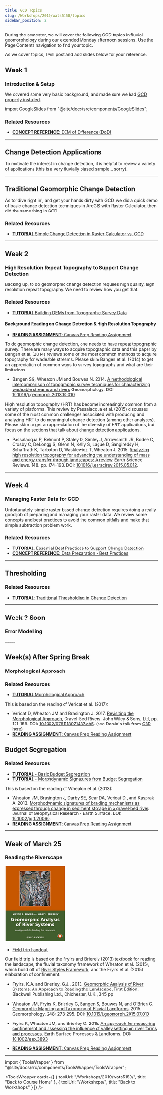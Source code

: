```yaml
---
title: GCD Topics
slug: /Workshops/2019/wats5150/topics
sidebar_position: 2
---
```



During the semester, we will cover the following GCD topics in fluvial geomorphology during our extended Monday afternoon sessions. Use the Page Contents navigation to find your topic.

As we cover topics, I will post and add slides below for your reference.


## Week 1
### Introduction & Setup

We covered some very basic background, and made sure we had [GCD properly installed](/Download/install).

import GoogleSlides from "@site/docs/src/components/GoogleSlides";

<GoogleSlides src="https://docs.google.com/presentation/d/e/2PACX-1vRtePz767JoiprO5s7Y-Y62nNq19ZtBfYuTmHpcBXnBeiesobpXS4VlwJQuL8G4nbYRoGagzqmUnY8p/embed?start=false&loop=false&delayms=3000" title="Introduction & Setup Slides" />


### Related Resources

- [**CONCEPT REFERENCE**: DEM of Difference (DoD)](/Concepts/dod)

-----


## Change Detection Applications

To motivate the interest in change detection, it is helpful to review a variety of applications (this is a very fluvially biased sample... sorry).

<GoogleSlides src="https://docs.google.com/presentation/d/e/2PACX-1vRclLYWDizQsMj-96AFMFE3FQVmbsNyD5W0IrwXLMO49VKwyNoVWLJAThJ4p2kHHdTEaQfeMFHAfwXK/embed?start=false&loop=false&delayms=3000" title="Change Detection Applications Slides" />


-----


## Traditional Geomorphic Change Detection

As to 'dive right in', and get your hands dirty with GCD, we did a quick demo of basic change detection techniques in ArcGIS with Raster Calculator, then did the same thing in GCD.

<GoogleSlides src="https://docs.google.com/presentation/d/e/2PACX-1vQ2Q60S_nR7e6KDSPpAMtlFu9VF3gbFKiYXA9Sfbpj1A3-XFj0lnoNGGvYMPuBrbN7AkVo_VJDtFFD3/embed?start=false&loop=false&delayms=3000" title="Traditional Geomorphic Change Detection Slides" />


### Related Resources

- [**TUTORIAL** Simple Change Detection in Raster Calculator vs. GCD](/Tutorials/ChangeDetection/GCD_Simple-DoD)

----

## Week 2

### High Resolution Repeat Topography to Support Change Detection

Backing up, to do geomorphic change detection requires high quality, high resolution repeat topography. We need to review how you get that.

<GoogleSlides src="https://docs.google.com/presentation/d/e/2PACX-1vQGSNQ3pGAiI1yxzS3_BdZZEIIK30jhtQquuOXTHX6HfIp-Z-ySqAFm_iruHXJ-alMu51sQEuJFwJq-/embed?start=false&loop=false&delayms=3000" title="High Resolution Repeat Topography Slides" />


### Related Resources

- [**TUTORIAL** Building DEMs from Topographic Survey Data](/Tutorials/Building_DEMs/building-dems)

<GoogleSlides src="https://docs.google.com/presentation/d/e/2PACX-1vTso96X4e_DmjjslEcJKNDsQ5cG9qcrZebShuekKqG8eJTORaFzSTQ6ZHVFDzJaupbslVCF1hCfje7d/embed?start=false&loop=false&delayms=3000" title="Building DEMs from Topographic Survey Data Slides" />



#### Background Reading on Change Detection & High Resolution Topography

- [**READING ASSIGNMENT**: Canvas Prep Reading Assignment](https://usu.instructure.com/courses/532404/assignments/2616300)

To do geomorphic change detection, one needs to have repeat topographic survey. There are many ways to acquire topographic data and this paper by Bangen et al. (2014) reviews some of the most common methods to acquire topography for wadeable streams. Please skim Bangen et al. (2014) to get an appreciation of common ways to survey topography and what are their limitations.

- Bangen SG, Wheaton JM and Bouwes N. 2014. [A methodological intercomparison of topographic survey techniques for characterizing wadeable streams and rivers](https://www.researchgate.net/publication/260043955_A_methodological_intercomparison_of_topographic_survey_techniques_for_characterizing_wadeable_streams_and_rivers)  Geomorphology. DOI: [10.1016/j.geomorph.2013.10.010](http://dx.doi.org/10.1016/j.geomorph.2013.10.010)

High resolution topography (HRT) has become increasingly common from a variety of platforms. This review by Passalacqua et al. (2015) discusses some of the most common challenges associated with producing and analyzing HRT to do meaningful change detection (among other analyses). Please skim to get an appreciation of the diversity of HRT applications, but focus on the sections that talk about change detection applications.

- Passalacqua P, Belmont P, Staley D, Simley J, Arrowsmith JR, Bodee C, Crosby C, DeLongg S, Glenn N, Kelly S, Lague D, Sangireddy H, Schaffrath K, Tarboton D, Wasklewicz T, Wheaton J. 2015. [Analyzing high resolution topography for advancing the understanding of mass and energy transfer through landscapes: A review](https://www.researchgate.net/publication/277477904_Analyzing_high_resolution_topography_for_advancing_the_understanding_of_mass_and_energy_transfer_through_landscapes_A_review). Earth Science Reviews. 148. pp. 174-193. DOI: [10.1016/j.earscirev.2015.05.012](http://dx.doi.org/10.1016/j.earscirev.2015.05.012).

-----

## Week 4

### Managing Raster Data for GCD

Unfortunately, simple raster based change detection requires doing a really good job of preparing and managing your raster data. We review some concepts and best practices to avoid the common pitfalls and make that simple subtraction problem work.

<GoogleSlides src="https://docs.google.com/presentation/d/e/2PACX-1vRsx-80zgEMSGKnJAgy1sZ0kQJ8QpxzhzAUE3fXIMI8TzzBrOEEwcU-wrQuOuSKBCysSI2rKEfgcs2m/embed?start=false&loop=false&delayms=3000" title="Managing Raster Data for GCD Slides" />


### Related Resources

- [**TUTORIAL**: Essential Best Practices to Support Change Detection](/Tutorials/Building_DEMs/Building_DEMs/bestpractices)
- [**CONCEPT REFERENCE**: Data Preparation - Best Practices](/Concepts/data-preparation---best-practices/)

----

## Thresholding

<GoogleSlides src="https://docs.google.com/presentation/d/e/2PACX-1vR54tDap2YGjboBidC98K9vvWtyZOjWFWZt7H2RY9ObR0xZJ2CxuV3hZPhbpgD_suc1UwNKRMn6J6Is/embed?start=false&loop=false&delayms=3000" title="Thresholding Slides" />


### Related Resources
- [**TUTORIAL**: Traditional Thresholding in Change Detection](/Tutorials/Building_DEMs/ChangeDetection/DoD-thresholding)

-----

## Week ? Soon

### Error Modelling

<GoogleSlides src="https://docs.google.com/presentation/d/e/2PACX-1vTicgovBn4WPFYjbSR9Vkc45-mqERhksEK5z9X8pKA-iFXBFH5UxEn72eQm33LzR4nAckyyEwi1ZiC-/embed?start=false&loop=false&delayms=3000" title="Error Modelling Slides" />
-----

## Week(s) After Spring Break
### Morphological Approach

<GoogleSlides src="https://docs.google.com/presentation/d/e/2PACX-1vT0mY9M9tFLL0VdQU3P1WRJ4VTJtax-TwvMkhjWALwT5uCSkotja36OgC0EAIcmkZDyNWNtHB9ROG4D/embed?start=false&loop=false&delayms=3000" title="Morphological Approach Slides" />

### Related Resources
- [**TUTORIAL** Morphological Approach](/Tutorials/GeomorphicInterpretation/morphological-approach)

This is based on the reading of Vericat et al. (2017):
- Vericat D, Wheaton JM and Brasington J. 2017. [Revisiting the Morphological Approach](https://www.researchgate.net/publication/316997409_5_Revisiting_the_Morphological_Approach_Opportunities_and_Challenges_with_Repeat_High-Resolution_Topography), Gravel-Bed Rivers. John Wiley & Sons, Ltd, pp. 121-158. DOI: [10.1002/9781118971437.ch5](http://dx.doi.org/10.1002/9781118971437.ch5). (see Damia's talk from [GBR here](https://www.youtube.com/watch?v=JPuxqrXStNM))
- [**READING ASSIGNMENT**: Canvas Prep Reading Assignment](https://usu.instructure.com/courses/532404/assignments/2616298)


## Budget Segregation
<GoogleSlides src="https://docs.google.com/presentation/d/e/2PACX-1vQ730SFqqmUorMxH1JU5qjquiuZh3zJ8yYCn6AjDhayBASIcQuOmyS7N5ByqoEJIf_lEOwMjYtQhj39/embed?start=false&loop=false&delayms=3000" title="Budget Segregation Slides" />

### Related Resources
- [**TUTORIAL** - Basic Budget Segregation](/Tutorials/GeomorphicInterpretation/simple-budget-segregation)
- [**TUTORIAL** - Morphdynamic Signatures from Budget Segregation](/Tutorials/GeomorphicInterpretation/morphodynamic-signatures-from-budget-segeregation)

This is based on the reading of Wheaton et al. (2013):
- Wheaton JM, Brasington J, Darby SE, Sear DA, Vericat D., and Kasprak A. 2013. [Morphodynamic signatures of braiding mechanisms as expressed through change in sediment storage in a gravel-bed river](https://www.researchgate.net/publication/242653748_Morphodynamic_signatures_of_braiding_mechanisms_as_expressed_through_change_in_sediment_storage_in_a_gravel-bed_river). Journal of Geophysical Research - Earth Surface. DOI: [10.1002/jgrf.20060](http://dx.doi.org/10.1002/jgrf.20060).
- [**READING ASSIGNMENT**: Canvas Prep Reading Assignment](https://usu.instructure.com/courses/532404/assignments/2616294)

 
-----

## Week of March 25
### Reading the Riverscape

[![Geomorphic Analysis of River Systems](../../../../static/img/workshops/GeomorphicAnalysis.png)](https://onlinelibrary.wiley.com/doi/book/10.1002/9781118305454)

- [Field trip handout](https://s3-us-west-2.amazonaws.com/etalweb.joewheaton.org/Courses/WATS4950/2019/Week9_WATS_4950_FluvialTaxonomy_FieldTrip_2019.pdf)

Our field trip is based on the Fryirs and Brierely (2013) textbook for reading the landscape, the fluvial taxonomy framework of Wheaton et al. (2015), which build off of [River Styles Framework](http://riverstyles.com), and the Fryirs et al. (2015) elaboration of confinement:

- Fryirs, K.A. and Brierley, G.J., 2013. [Geomorphic Analysis of River Systems: An Approach to Reading the Landscape](https://onlinelibrary.wiley.com/doi/book/10.1002/9781118305454), First Edition. Blackwell Publishing Ltd., Chichester, U.K., 345 pp
- Wheaton JM, Fryirs K, Brierley G, Bangen S, Bouwes N, and O’Brien G. [Geomorphic Mapping and Taxonomy of Fluvial Landforms](https://www.researchgate.net/publication/281321324_Geomorphic_Mapping_and_Taxonomy_of_Fluvial_Landforms). 2015. Geomorphology. 248: 273-295. DOI: [10.1016/j.geomorph.2015.07.010](http://dx.doi.org/10.1016/j.geomorph.2015.07.010)
- Fryirs K, Wheaton JM, and Brierley G. 2015.  [An approach for measuring confinement and assessing the influence of valley setting on river forms and processes](https://www.researchgate.net/publication/287108944_An_approach_for_measuring_confinement_and_assessing_the_influence_of_valley_setting_on_river_forms_and_processes). Earth Surface Processes & Landforms. DOI: [10.1002/esp.3893](http://dx.doi.org/10.1002/esp.3893)

- [**READING ASSIGNMENT**: Canvas Prep Reading Assignment](https://usu.instructure.com/courses/532404/assignments/2652920)



------

import { ToolsWrapper } from "@site/docs/src/components/ToolsWrapper/ToolsWrapper";

<ToolsWrapper
  cards={[
	{
	  toolUrl: "/Workshops/2019/wats5150/",
	  title: "Back to Course Home"
	},
	{
	  toolUrl: "/Workshops/",
	  title: "Back to Workshops"
	}
  ]}
/>